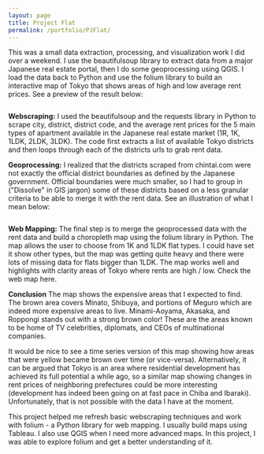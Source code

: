 ```yaml
---
layout: page
title: Project Flat
permalink: /portfolio/PJFlat/
---
```

This was a small data extraction, processing, and visualization work I did over a weekend. I use the beautifulsoup library to extract data from a major Japanese real estate portal, then I do some geoprocessing using QGIS. I load the data back to Python and use the folium library to build an interactive map of Tokyo that shows areas of high and low average rent prices. See a preview of the result below:

<img src="#" alt>

**Webscraping:** I used the beautifulsoup and the requests library in Python to scrape city, district, district code, and the average rent prices for the 5 main types of apartment available in the Japanese real estate market (1R, 1K, 1LDK, 2LDK, 3LDK). The code first extracts a list of available Tokyo districts and then loops through each of the districts urls to grab rent data.

**Geoprocessing:** I realized that the districts scraped from chintai.com were not exactly the official district boundaries as defined by the Japanese government. Official boundaries were much smaller, so I had to group in ("Dissolve" in GIS jargon) some of these districts based on a less granular criteria to be able to merge it with the rent data. See an illustration of what I mean below:

<img src="#" alt>

**Web Mapping:** The final step is to merge the geoprocessed data with the rent data and build a choropleth map using the folium library in Python. The map allows the user to choose from 1K and 1LDK flat types. I could have set it show other types, but the map was getting quite heavy and there were lots of missing data for flats bigger than 1LDK. The map works well and highlights with clarity areas of Tokyo where rents are high / low. Check the web map here.

**Conclusion** The map shows the expensive areas that I expected to find. The brown area covers Minato, Shibuya, and portions of Meguro which are indeed more expensive areas to live. Minami-Aoyama, Akasaka, and Roppongi stands out with a strong brown color! These are the areas known to be home of TV celebrities, diplomats, and CEOs of multinational companies.

It would be nice to see a time series version of this map showing how areas that were yellow became brown over time (or vice-versa). Alternatively, it can be argued that Tokyo is an area where residential development has achieved its full potential a while ago, so a similar map showing changes in rent prices of neighboring prefectures could be more interesting (development has indeed been going on at fast pace in Chiba and Ibaraki). Unfortunately, that is not possible with the data I have at the moment.

This project helped me refresh basic webscraping techniques and work with folium - a Python library for web mapping. I usually build maps using Tableau. I also use QGIS when I need more advanced maps. In this project, I was able to explore folium and get a better understanding of it.
